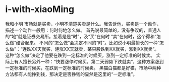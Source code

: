 # i-with-xiaoMing
我和小明
市场就是买卖，小明不清楚买卖是什么。我告诉他，买卖是一个动作，描述一个动作一般用：何时何地怎么做。
首先说最简单的，没有争议的，普通人的“地”就是证券交易所。接着是是“时”，及“买”在何时 “卖“在何时，这个得和“怎么做”结合起来。
不同的“怎么做”会决定不同的“时”。比如说小明最擅长的一种“怎么做”：“连跌XX天就买，连涨XX天就卖，某只股跌到XX就买，涨到XX就卖”。
这种“怎么做”决定了他要在跌到一定标准的时候买，涨到一定标准的时候卖。
实际上有人擅长另外一种：“快要涨停时候买，第二天弱势下跌就卖”，这种方案涨到一定标准的时候买，在跌到一定标准的时候卖。
黑猫白猫都是好猫，市场中两种方法都有人能挣到钱，那决定是否挣钱的显然是这里的“一定标准”。


